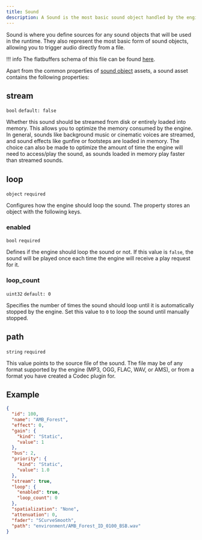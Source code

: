 ```yaml
---
title: Sound
description: A Sound is the most basic sound object handled by the engine. This page helps you create sound assets for your Amplitude project.
---
```


Sound is where you define sources for any sound objects that will be used in the runtime. They also represent the most basic form of sound objects, allowing you to trigger audio directly from a file.

!!! info
    The flatbuffers schema of this file can be found [here](https://github.com/AmplitudeAudio/sdk/blob/main/schemas/sound_definition.fbs).

Apart from the common properties of [sound object](./sound-object.md) assets, a sound asset contains the following properties:

## stream

`bool` `default: false`

Whether this sound should be streamed from disk or entirely loaded into memory. This allows you to optimize the memory consumed by the engine. In general, sounds like background music or cinematic voices are streamed, and sound effects like gunfire or footsteps are loaded in memory. The choice can also be made to optimize the amount of time the engine will need to access/play the sound, as sounds loaded in memory play faster than streamed sounds.

## loop

`object` `required`

Configures how the engine should loop the sound. The property stores an object with the following keys.

### enabled

`bool` `required`

Defines if the engine should loop the sound or not. If this value is `false`, the sound will be played once each time the engine will receive a play request for it.

### loop_count

`uint32` `default: 0`

Specifies the number of times the sound should loop until it is automatically stopped by the engine. Set this value to `0` to loop the sound until manually stopped.

## path

`string` `required`

This value points to the source file of the sound. The file may be of any format supported by the engine (MP3, OGG, FLAC, WAV, or AMS), or from a format you have created a Codec plugin for.

## Example

```json {title="forest.ambient.json"}
{
  "id": 100,
  "name": "AMB_Forest",
  "effect": 0,
  "gain": {
    "kind": "Static",
    "value": 1
  },
  "bus": 2,
  "priority": {
    "kind": "Static",
    "value": 1.0
  },
  "stream": true,
  "loop": {
    "enabled": true,
    "loop_count": 0
  },
  "spatialization": "None",
  "attenuation": 0,
  "fader": "SCurveSmooth",
  "path": "environment/AMB_Forest_ID_0100_BSB.wav"
}
```
